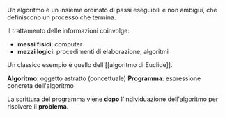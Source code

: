 Un algoritmo è un insieme ordinato di passi eseguibili e non ambigui, che definiscono un processo che termina.

Il trattamento delle informazioni coinvolge:
- **messi fisici**: computer
- **mezzi logici**: procedimenti di elaborazione, algoritmi

Un classico esempio è quello dell'[[algoritmo di Euclide]].

**Algoritmo**: oggetto astratto (concettuale)
**Programma**: espressione concreta dell'algoritmo

La scrittura del programma viene **dopo** l'individuazione dell'algoritmo per risolvere il **problema**.